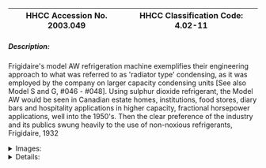 | **HHCC Accession No. 2003.049** |**HHCC Classification Code:  4.02-11**|
| ----------- | ----------- |
##### Description:
Frigidaire's model AW refrigeration machine exemplifies their engineering approach to what was referred to as 'radiator type' condensing, as it was employed by the company on larger capacity condensing units [See also Model S and G, #046 - #048]. Using sulphur dioxide refrigerant, the Model AW would be seen in Canadian estate homes, institutions, food stores, diary bars and hospitality applications in higher capacity, fractional horsepower applications, well into the 1950's. Then the clear preference of the industry and its publics swung heavily to the use of non-noxious refrigerants, Frigidaire, 1932


<details>
	<summary>Images:</summary>
<div class="gallery gallery-wrapper--full" contenteditable="false" data-is-empty="false" data-translation="Add images" data-columns="6">
<figure class="gallery__item"><a href="#DOMAIN_NAME#gallery/4.02-11.jpg" data-size="768x512"><img src="#DOMAIN_NAME#gallery/4.02-11-thumbnail.jpg" alt=""></a></figure>
</div>
</details>


<details>
	<summary>Details:</summary>

##### Group:
4.02 Refrigerating and Air Conditioning Condensing Units - Commercial

##### Make:
Frigidaire

##### Manufacturer:
Frigidaire Corporation, Dayton, Ohio

##### Model:
AW

##### Serial No.:
1327842AW

##### Size:
29x 16x 18'h

##### Weight:
145 lbs

##### Circa:
1932

##### Rating:
Exhibit, education, and research quality illustrating the design and development of hefty refrigeration machines by a market leader of the times, using a fin and tube, radiator type engineering design concept, as it appeared in a wide range of applications, building new life expectations and possibilities for Canadian estates, institutions, food stores, dairies and for the hospitality industry in Canada.

##### Patent Date/Number:


##### Provenance:
From York County (York Region) Ontario, once a rich agricultural hinterlands, attracting early settlement in the last years of the 18th century. Located on the north slopes of the Oak Ridges Moraine, within 20 miles of Toronto, the County would also attract early ex-urban development, to be come a wealthy market place for the emerging household and consumer technologies of the early and mid 20th century. 

This artifact was discovered in the 1950's in the used stock of T. H. Oliver, Refrigeration and Electric Sales and Service, Aurora, Ontario, an early worker in the field of agricultural, industrial and consumer technology.

##### Type and Design:


##### Construction:


##### Material:


##### Special Features:
The machine is equipped with Frigidaire's floating motor mounting system, a distinctive contribution to the engineering of the period, now by-passed with a rigid mount. The modification stands as historic marker of frequency standardisation in Ontario, circa 1948, when all 25 cycle motors were removed to be replaced by 60 cycle.

##### Accessories:


##### Capacities:


##### Performance Characteristics:


##### Operation:


##### Control and Regulation:


##### Targeted Market Segment:


##### Consumer Acceptance:


##### Merchandising:


##### Market Price:


##### Technological Significance:


##### Industrial Significance:


##### Socio-economic Significance:


##### Socio-cultural Significance:


##### Donor:
G. Leslie Oliver, The T. H. Oliver HVACR Collection

##### HHCC Storage Location:


##### Tracking:


##### Bibliographic References:
Frigidaire Manual, SER405, products mfd prior to 1937

##### Notes:


##### Related Reports:

</details>
